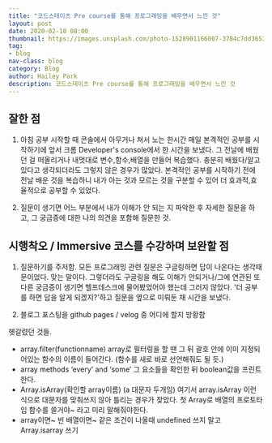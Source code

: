 ```yaml
---
title: "코드스테이츠 Pre course를 통해 프로그래밍을 배우면서 느낀 것"
layout: post
date: 2020-02-18 08:00
thumbnail: https://images.unsplash.com/photo-1528901166007-3784c7dd3653?ixlib=rb-1.2.1&ixid=MnwxMjA3fDB8MHxwaG90by1wYWdlfHx8fGVufDB8fHx8&auto=format&fit=crop&w=870&q=80
tag:
- blog
nav-class: blog
category: Blog
author: Hailey Park
description: 코드스테이츠 Pre course를 통해 프로그래밍을 배우면서 느낀 것
---
```


## 잘한 점
1. 아침 공부 시작할 때 콘솔에서 아무거나 쳐서 노는 한시간
매일 본격적인 공부를 시작하기에 앞서 크롬 Developer's console에서 한 시간을 보냈다. 그 전날에 배웠던 걸 떠올리거나 내멋대로 변수,함수,배열을 만들어 복습했다. 충분히 배웠다/알고 있다고 생각되더라도 그렇지 않은 경우가 많았다. 본격적인 공부를 시작하기 전에 전날 배운 것을 복습하니 내가 아는 것과 모르는 것을 구분할 수 있어 더 효과적,효율적으로 공부할 수 있었다.

2. 질문이 생기면 어느 부분에서 내가 이해가 안 되는 지 파악한 후 자세한 질문을 하고, 그 궁금증에 대한 나의 의견을 포함해 질문한 것.

## 시행착오 / Immersive 코스를 수강하며 보완할 점
1. 질문하기를 주저함. 
모든 프로그래밍 관련 질문은 구글링하면 답이 나온다는 생각때문이었다. 맞는 말이다. 그렇더라도 구글링을 해도 이해가 안되거나/그에 연관된 또다른 궁금증이 생기면 헬프데스크에 물어봤었어야 했는데 그러지 않았다. '더 공부를 하면 답을 알게 되겠지?'하고 질문을 옆으로 미뤄둔 채 시간을 보냈다.

2. 블로그 포스팅을 github pages / velog 중 어디에 할지 방황함


헷갈렸던 것들.
- array.filter(functionname)
array로 필터링을 할 땐 그 뒤 괄호 안에 이미 지정되어있는 함수의 이름이 들어간다. (함수를 새로 바로 선언해줘도 될 듯.)
- array methods ‘every’ and ‘some’ 
그 요소들을 확인한 뒤 boolean값을 프린트한다.
- Array.isArray(확인할 array이름) (a 대문자 두개임)
여기서 array.isArray 이런 식으로 대문자를 맞춰쓰지 않아 틀리는 경우가 잦았다. 첫 Array로 배열의 프로토타입 함수를 쓸거야~ 라고 미리 말해줘야한다. 
- array이면~ 빈 배열이면~ 같은 조건이 나올때 undefined 쓰지 말고 Array.isarray 쓰기 
